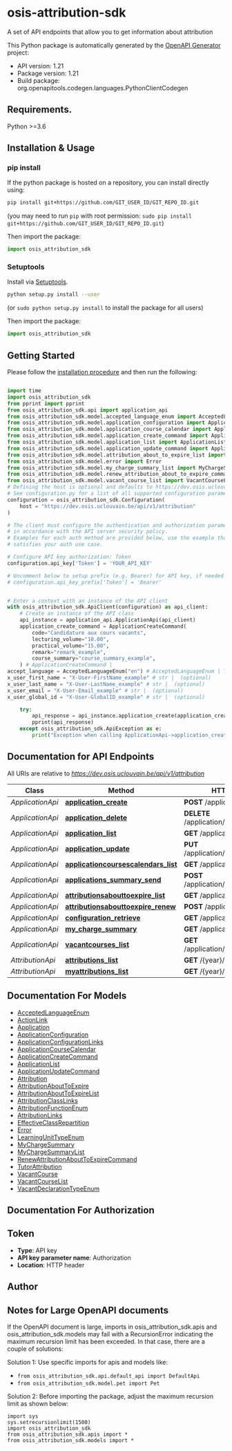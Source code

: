# osis-attribution-sdk
A set of API endpoints that allow you to get information about attribution

This Python package is automatically generated by the [OpenAPI Generator](https://openapi-generator.tech) project:

- API version: 1.21
- Package version: 1.21
- Build package: org.openapitools.codegen.languages.PythonClientCodegen

## Requirements.

Python >=3.6

## Installation & Usage
### pip install

If the python package is hosted on a repository, you can install directly using:

```sh
pip install git+https://github.com/GIT_USER_ID/GIT_REPO_ID.git
```
(you may need to run `pip` with root permission: `sudo pip install git+https://github.com/GIT_USER_ID/GIT_REPO_ID.git`)

Then import the package:
```python
import osis_attribution_sdk
```

### Setuptools

Install via [Setuptools](http://pypi.python.org/pypi/setuptools).

```sh
python setup.py install --user
```
(or `sudo python setup.py install` to install the package for all users)

Then import the package:
```python
import osis_attribution_sdk
```

## Getting Started

Please follow the [installation procedure](#installation--usage) and then run the following:

```python

import time
import osis_attribution_sdk
from pprint import pprint
from osis_attribution_sdk.api import application_api
from osis_attribution_sdk.model.accepted_language_enum import AcceptedLanguageEnum
from osis_attribution_sdk.model.application_configuration import ApplicationConfiguration
from osis_attribution_sdk.model.application_course_calendar import ApplicationCourseCalendar
from osis_attribution_sdk.model.application_create_command import ApplicationCreateCommand
from osis_attribution_sdk.model.application_list import ApplicationList
from osis_attribution_sdk.model.application_update_command import ApplicationUpdateCommand
from osis_attribution_sdk.model.attribution_about_to_expire_list import AttributionAboutToExpireList
from osis_attribution_sdk.model.error import Error
from osis_attribution_sdk.model.my_charge_summary_list import MyChargeSummaryList
from osis_attribution_sdk.model.renew_attribution_about_to_expire_command import RenewAttributionAboutToExpireCommand
from osis_attribution_sdk.model.vacant_course_list import VacantCourseList
# Defining the host is optional and defaults to https://dev.osis.uclouvain.be/api/v1/attribution
# See configuration.py for a list of all supported configuration parameters.
configuration = osis_attribution_sdk.Configuration(
    host = "https://dev.osis.uclouvain.be/api/v1/attribution"
)

# The client must configure the authentication and authorization parameters
# in accordance with the API server security policy.
# Examples for each auth method are provided below, use the example that
# satisfies your auth use case.

# Configure API key authorization: Token
configuration.api_key['Token'] = 'YOUR_API_KEY'

# Uncomment below to setup prefix (e.g. Bearer) for API key, if needed
# configuration.api_key_prefix['Token'] = 'Bearer'


# Enter a context with an instance of the API client
with osis_attribution_sdk.ApiClient(configuration) as api_client:
    # Create an instance of the API class
    api_instance = application_api.ApplicationApi(api_client)
    application_create_command = ApplicationCreateCommand(
        code="Candidature aux cours vacants",
        lecturing_volume="10.00",
        practical_volume="15.00",
        remark="remark_example",
        course_summary="course_summary_example",
    ) # ApplicationCreateCommand | 
accept_language = AcceptedLanguageEnum("en") # AcceptedLanguageEnum | The header advertises which languages the client is able to understand, and which locale variant is preferred. (By languages, we mean natural languages, such as English, and not programming languages.)  (optional)
x_user_first_name = "X-User-FirstName_example" # str |  (optional)
x_user_last_name = "X-User-LastName_example" # str |  (optional)
x_user_email = "X-User-Email_example" # str |  (optional)
x_user_global_id = "X-User-GlobalID_example" # str |  (optional)

    try:
        api_response = api_instance.application_create(application_create_command, accept_language=accept_language, x_user_first_name=x_user_first_name, x_user_last_name=x_user_last_name, x_user_email=x_user_email, x_user_global_id=x_user_global_id)
        pprint(api_response)
    except osis_attribution_sdk.ApiException as e:
        print("Exception when calling ApplicationApi->application_create: %s\n" % e)
```

## Documentation for API Endpoints

All URIs are relative to *https://dev.osis.uclouvain.be/api/v1/attribution*

Class | Method | HTTP request | Description
------------ | ------------- | ------------- | -------------
*ApplicationApi* | [**application_create**](docs/ApplicationApi.md#application_create) | **POST** /application/ | 
*ApplicationApi* | [**application_delete**](docs/ApplicationApi.md#application_delete) | **DELETE** /application/{application_uuid}/ | 
*ApplicationApi* | [**application_list**](docs/ApplicationApi.md#application_list) | **GET** /application/ | 
*ApplicationApi* | [**application_update**](docs/ApplicationApi.md#application_update) | **PUT** /application/{application_uuid}/ | 
*ApplicationApi* | [**applicationcoursescalendars_list**](docs/ApplicationApi.md#applicationcoursescalendars_list) | **GET** /application/calendars | 
*ApplicationApi* | [**applications_summary_send**](docs/ApplicationApi.md#applications_summary_send) | **POST** /application/send_summary | 
*ApplicationApi* | [**attributionsabouttoexpire_list**](docs/ApplicationApi.md#attributionsabouttoexpire_list) | **GET** /application/renewal | 
*ApplicationApi* | [**attributionsabouttoexpire_renew**](docs/ApplicationApi.md#attributionsabouttoexpire_renew) | **POST** /application/renewal | 
*ApplicationApi* | [**configuration_retrieve**](docs/ApplicationApi.md#configuration_retrieve) | **GET** /application/configuration | 
*ApplicationApi* | [**my_charge_summary**](docs/ApplicationApi.md#my_charge_summary) | **GET** /application/my_charges | 
*ApplicationApi* | [**vacantcourses_list**](docs/ApplicationApi.md#vacantcourses_list) | **GET** /application/vacant_courses | 
*AttributionApi* | [**attributions_list**](docs/AttributionApi.md#attributions_list) | **GET** /{year}/{global_id}/ | 
*AttributionApi* | [**myattributions_list**](docs/AttributionApi.md#myattributions_list) | **GET** /{year}/me | 


## Documentation For Models

 - [AcceptedLanguageEnum](docs/AcceptedLanguageEnum.md)
 - [ActionLink](docs/ActionLink.md)
 - [Application](docs/Application.md)
 - [ApplicationConfiguration](docs/ApplicationConfiguration.md)
 - [ApplicationConfigurationLinks](docs/ApplicationConfigurationLinks.md)
 - [ApplicationCourseCalendar](docs/ApplicationCourseCalendar.md)
 - [ApplicationCreateCommand](docs/ApplicationCreateCommand.md)
 - [ApplicationList](docs/ApplicationList.md)
 - [ApplicationUpdateCommand](docs/ApplicationUpdateCommand.md)
 - [Attribution](docs/Attribution.md)
 - [AttributionAboutToExpire](docs/AttributionAboutToExpire.md)
 - [AttributionAboutToExpireList](docs/AttributionAboutToExpireList.md)
 - [AttributionClassLinks](docs/AttributionClassLinks.md)
 - [AttributionFunctionEnum](docs/AttributionFunctionEnum.md)
 - [AttributionLinks](docs/AttributionLinks.md)
 - [EffectiveClassRepartition](docs/EffectiveClassRepartition.md)
 - [Error](docs/Error.md)
 - [LearningUnitTypeEnum](docs/LearningUnitTypeEnum.md)
 - [MyChargeSummary](docs/MyChargeSummary.md)
 - [MyChargeSummaryList](docs/MyChargeSummaryList.md)
 - [RenewAttributionAboutToExpireCommand](docs/RenewAttributionAboutToExpireCommand.md)
 - [TutorAttribution](docs/TutorAttribution.md)
 - [VacantCourse](docs/VacantCourse.md)
 - [VacantCourseList](docs/VacantCourseList.md)
 - [VacantDeclarationTypeEnum](docs/VacantDeclarationTypeEnum.md)


## Documentation For Authorization


## Token

- **Type**: API key
- **API key parameter name**: Authorization
- **Location**: HTTP header


## Author




## Notes for Large OpenAPI documents
If the OpenAPI document is large, imports in osis_attribution_sdk.apis and osis_attribution_sdk.models may fail with a
RecursionError indicating the maximum recursion limit has been exceeded. In that case, there are a couple of solutions:

Solution 1:
Use specific imports for apis and models like:
- `from osis_attribution_sdk.api.default_api import DefaultApi`
- `from osis_attribution_sdk.model.pet import Pet`

Solution 2:
Before importing the package, adjust the maximum recursion limit as shown below:
```
import sys
sys.setrecursionlimit(1500)
import osis_attribution_sdk
from osis_attribution_sdk.apis import *
from osis_attribution_sdk.models import *
```

